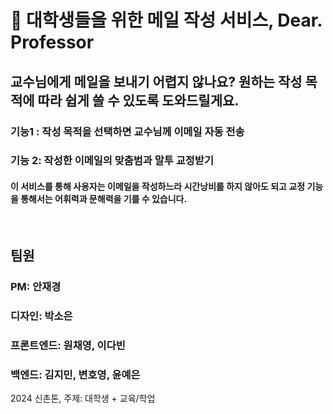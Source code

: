 # 📧 대학생들을 위한 메일 작성 서비스, Dear. Professor 

## 교수님에게 메일을 보내기 어렵지 않나요? 원하는 작성 목적에 따라 쉽게 쓸 수 있도록 도와드릴게요.

### 기능1 : 작성 목적을 선택하면 교수님께 이메일 자동 전송
### 기능 2: 작성한 이메일의 맞춤범과 말투 교정받기
#### 이 서비스를 통해 사용자는 이메일을 작성하느라 시간낭비를 하지 않아도 되고 교정 기능을 통해서는 어휘력과 문해력을 기를 수 있습니다.
<br/>

## 팀원
### PM: 안재경
### 디자인: 박소은
### 프론트엔드: 원채영, 이다빈
### 백엔드: 김지민, 변호영, 윤예은

2024 신촌톤, 주제: 대학생 + 교육/학업
